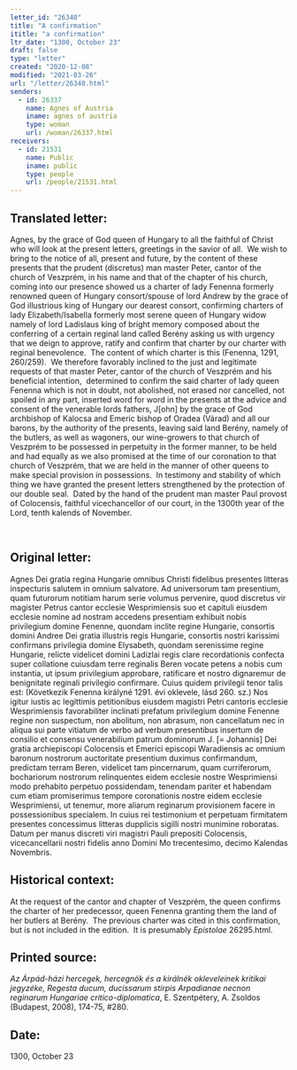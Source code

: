 ```yaml
---
letter_id: "26340"
title: "A confirmation"
ititle: "a confirmation"
ltr_date: "1300, October 23"
draft: false
type: "letter"
created: "2020-12-08"
modified: "2021-03-26"
url: "/letter/26340.html"
senders:
  - id: 26337
    name: Agnes of Austria
    iname: agnes of austria
    type: woman
    url: /woman/26337.html
receivers:
  - id: 21531
    name: Public
    iname: public
    type: people
    url: /people/21531.html
---
```

<h2> Translated letter:</h2><p>Agnes, by the grace of God queen of Hungary to all the faithful of Christ who will look at the present letters, greetings in the savior of all.&nbsp; We wish to bring to the notice of all, present and future, by the content of these presents that the prudent (discretus) man master Peter, cantor of the church of Veszprém, in his name and that of the chapter of his church, coming into our presence showed us a charter of lady Fenenna formerly renowned queen of Hungary consort/spouse of lord Andrew by the grace of God illustrious king of Hungary our dearest consort, confirming charters of lady Elizabeth/Isabella formerly most serene queen of Hungary widow namely of lord Ladislaus king of bright memory composed about the conferring of a certain reginal land called Berény asking us with urgency that we deign to approve, ratify and confirm that charter by our charter with reginal benevolence.&nbsp; The content of which charter is this (Fenenna, 1291, 260/259).&nbsp; We therefore favorably inclined to the just and legitimate requests of that master Peter, cantor of the church of Veszprém and his beneficial intention,&nbsp; determined to confirm the said charter of lady queen Fenenna which is not in doubt, not abolished, not erased nor cancelled, not spoiled in any part, inserted word for word in the presents at the advice and consent of the venerable lords fathers, J[ohn] by the grace of God archbishop of Kalocsa and Emeric bishop of Oradea (Várad) and all our barons, by the authority of the presents, leaving said land Berény, namely of the butlers, as well as wagoners, our wine-growers to that church of Veszprém to be possessed in perpetuity in the former manner, to be held and had equally as we also promised at the time of our coronation to that church of Veszprém, that we are held in the manner of other queens to make special provision in possessions.&nbsp; In testimony and stability of which thing we have granted the present letters strengthened by the protection of our double seal.&nbsp; Dated by the hand of the prudent man master Paul provost of Colocensis, faithful vicechancellor of our court, in the 1300th year of the Lord, tenth kalends of November.</p><p>&nbsp;</p><h2 class="mt-4"> Original letter:</h2><p>Agnes Dei gratia regina Hungarie omnibus Christi fidelibus presentes litteras inspecturis salutem in omnium salvatore. Ad universorum tam presentium, quam futurorum notitiam harum serie volumus pervenire, quod discretus vir magister Petrus cantor ecclesie Wesprimiensis suo et capituli eiusdem ecclesie nomine ad nostram accedens presentiam exhibuit nobis privilegium domine Fenenne, quondam inclite regine Hungarie, consortis domini Andree Dei gratia illustris regis Hungarie, consortis nostri karissimi confirmans privilegia domine Elysabeth, quondam serenissime regine Hungarie, relicte videlicet domini Ladizlai regis clare recordationis confecta super collatione cuiusdam terre reginalis Beren vocate petens a nobis cum instantia, ut ipsum privilegium approbare, ratificare et nostro dignaremur de benignitate reginali privilegio confirmare. Cuius quidem privilegii tenor talis est: (Következik Fenenna királyné 1291. évi oklevele, lásd 260. sz.) Nos igitur iustis ac legittimis petitionibus eiusdem magistri Petri cantoris ecclesie Wesprimiensis favorabiliter inclinati prefatum privilegium domine Fenenne regine non suspectum, non abolitum, non abrasum, non cancellatum nec in aliqua sui parte vitiatum de verbo ad verbum presentibus insertum de consilio et consensu venerabilium patrum dominorum J. [= Johannis] Dei gratia archiepiscopi Colocensis et Emerici episcopi Waradiensis ac omnium baronum nostrorum auctoritate presentium duximus confirmandum, predictam terram Beren, videlicet tam pincernarum, quam curriferorum, bochariorum nostrorum relinquentes eidem ecclesie nostre Wesprimiensi modo prehabito perpetuo possidendam, tenendam pariter et habendam cum etiam promiserimus tempore coronationis nostre eidem ecclesie Wesprimiensi, ut tenemur, more aliarum reginarum provisionem facere in possessionibus specialem. In cuius rei testimonium et perpetuam firmitatem presentes concessimus litteras dupplicis sigilli nostri munimine roboratas. Datum per manus discreti viri magistri Pauli prepositi Colocensis, vicecancellarii nostri fidelis anno Domini Mo trecentesimo, decimo Kalendas Novembris.</p><h2 class="mt-4"> Historical context:</h2><p>At the request of the cantor and chapter of Veszprém, the queen confirms the charter of her predecessor, queen Fenenna granting them the land of her butlers at Berény.&nbsp; The previous charter was cited in this confirmation, but is not included in the edition.&nbsp; It is presumably <i>Epistolae </i>26295.html.</p><h2 class="mt-4"> Printed source:</h2><p><i>Az Árpád-házi hercegek, hercegnök és a királnék okleveleinek kritikai jegyzéke, Regesta ducum, ducissarum stirpis Arpadianae necnon reginarum Hungariae critico-diplomatica</i>, E. Szentpétery, A. Zsoldos (Budapest, 2008),&nbsp;174-75, #280.</p><h2 class="mt-4"> Date:</h2>1300, October 23